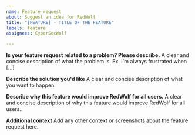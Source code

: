 ```yaml
---
name: Feature request
about: Suggest an idea for RedWolf
title: "[FEATURE] - TITLE OF THE FEATURE"
labels: feature
assignees: CyberSecWolf

---
```


**Is your feature request related to a problem? Please describe.**
A clear and concise description of what the problem is. Ex. I'm always frustrated when [...]

**Describe the solution you'd like**
A clear and concise description of what you want to happen.

**Describe why this feature would improve RedWolf for all users.**
A clear and concise description of why this feature would improve RedWolf for all users..

**Additional context**
Add any other context or screenshots about the feature request here.
